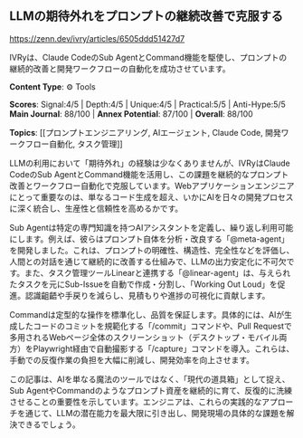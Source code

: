 ## LLMの期待外れをプロンプトの継続改善で克服する

https://zenn.dev/ivry/articles/6505ddd51427d7

IVRyは、Claude CodeのSub AgentとCommand機能を駆使し、プロンプトの継続的改善と開発ワークフローの自動化を成功させています。

**Content Type**: ⚙️ Tools

**Scores**: Signal:4/5 | Depth:4/5 | Unique:4/5 | Practical:5/5 | Anti-Hype:5/5
**Main Journal**: 88/100 | **Annex Potential**: 87/100 | **Overall**: 88/100

**Topics**: [[プロンプトエンジニアリング, AIエージェント, Claude Code, 開発ワークフロー自動化, タスク管理]]

LLMの利用において「期待外れ」の経験は少なくありませんが、IVRyはClaude CodeのSub AgentとCommand機能を活用し、この課題を継続的なプロンプト改善とワークフロー自動化で克服しています。Webアプリケーションエンジニアにとって重要なのは、単なるコード生成を超え、いかにAIを日々の開発プロセスに深く統合し、生産性と信頼性を高めるかです。

Sub Agentは特定の専門知識を持つAIアシスタントを定義し、繰り返し利用可能にします。例えば、彼らはプロンプト自体を分析・改良する「@meta-agent」を開発しました。これは、プロンプトの明確性、構造性、完全性などを評価し、人間との対話を通じて継続的に改善する仕組みで、LLMの出力安定化に不可欠です。また、タスク管理ツールLinearと連携する「@linear-agent」は、与えられたタスクを元にSub-Issueを自動で作成・分割し、「Working Out Loud」を促進。認識齟齬や手戻りを減らし、見積もりや進捗の可視化に貢献します。

Commandは定型的な操作を標準化し、品質を保証します。具体的には、AIが生成したコードのコミットを規範化する「/commit」コマンドや、Pull Requestで多用されるWebページ全体のスクリーンショット（デスクトップ・モバイル両方）をPlaywright経由で自動撮影する「/capture」コマンドを導入。これらは、手動での反復作業の負担を大幅に削減し、開発効率を向上させます。

この記事は、AIを単なる魔法のツールではなく、「現代の道具箱」として捉え、Sub AgentやCommandのようなプロンプト資産を継続的に育て、反復的に洗練させることの重要性を示しています。エンジニアは、これらの実践的なアプローチを通じて、LLMの潜在能力を最大限に引き出し、開発現場の具体的な課題を解決できるでしょう。